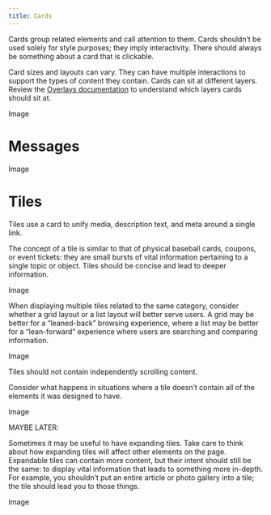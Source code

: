 ```yaml
---
title: Cards
---
```

Cards group related elements and call attention to them. Cards shouldn’t be used solely for style purposes; they imply interactivity. There should always be something about a card that is clickable. 

Card sizes and layouts can vary. They can have multiple interactions to support the types of content they contain. Cards can sit at different layers. Review the [Overlays documentation](Overlays.md) to understand which layers cards should sit at. 

<!--Image ![]()-->Image

# Messages
<!--Image ![]()-->Image

# Tiles
Tiles use a card to unify media, description text, and meta around a single link. 

The concept of a tile is similar to that of physical baseball cards, coupons, or event tickets: they are small bursts of vital information pertaining to a single topic or object. Tiles should be concise and lead to deeper information.

<!--Image ![]()-->Image

When displaying multiple tiles related to the same category, consider whether a grid layout or a list layout will better serve users. A grid may be better for a “leaned-back” browsing experience, where a list may be better for a “lean-forward” experience where users are searching and comparing information. 
<!--Image ![]()-->Image
Tiles should not contain independently scrolling content.

Consider what happens in situations where a tile doesn’t contain all of the elements it was designed to have.
<!--Image ![]()-->Image


MAYBE LATER:

Sometimes it may be useful to have expanding tiles. Take care to think about how expanding tiles will affect other elements on the page. Expandable tiles can contain more content, but their intent should still be the same: to display vital information that leads to something more in-depth. For example, you shouldn’t put an entire article or photo gallery into a tile; the tile should lead you to those things. 
<!--Image ![]()-->Image
